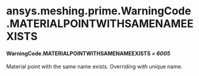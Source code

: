 # ansys.meshing.prime.WarningCode.MATERIALPOINTWITHSAMENAMEEXISTS

#### WarningCode.MATERIALPOINTWITHSAMENAMEEXISTS *= 6005*

Material point with the same name exists. Overriding with unique name.

<!-- !! processed by numpydoc !! -->
